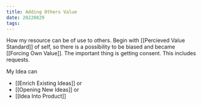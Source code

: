 ```yaml
---
title: Adding Others Value
date: 20220829
tags:
---
```


How my resource can be of use to others. Begin with [[Percieved Value Standard]] of self, so there is a possibility to be biased and became [[Forcing Own Value]]. The important thing is getting consent. This includes requests. 

My Idea can 
- [[Enrich Existing Ideas]] or 
- [[Opening New Ideas]] or 
- [[Idea Into Product]] 